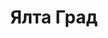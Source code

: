 --- 
title: "Ялта Град" 
site: "http://www.yalta-grad.com.ua" 
town: "Ялта" 
tel: ["+7 978 776-58-11, +38 050 937-86-86, +38 050 596-19-16, +38 (0654) 27-33-04"] 
address: "Россия, Республика Крым, г. Ялта, ул. Рузвельта 10 «Бристоль-центр» офис №202" 
mail: "yaltagrad@gmail.com" 
--- 